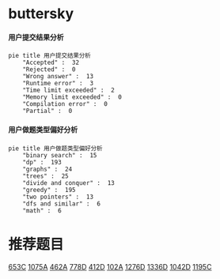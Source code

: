 # buttersky

<!-- tabs:start -->



#### **用户提交结果分析**

```mermaid
pie title 用户提交结果分析
    "Accepted" :  32
    "Rejected" :  0
    "Wrong answer" :  13
    "Runtime error" :  3
    "Time limit exceeded" :  2
    "Memory limit exceeded" :  0
    "Compilation error" :  0
    "Partial" :  0
```

#### **用户做题类型偏好分析**

```mermaid
pie title 用户做题类型偏好分析
    "binary search" :  15
    "dp" :  193
    "graphs" :  24
    "trees" :  25
    "divide and conquer" :  13
    "greedy" :  195
    "two pointers" :  13
    "dfs and similar" :  6
    "math" :  6
```



<!-- tabs:end -->
# 推荐题目
[653C](https://codeforces.com/contest/653/problem/C)
[1075A](https://codeforces.com/contest/1075/problem/A)
[462A](https://codeforces.com/contest/462/problem/A)
[778D](https://codeforces.com/contest/778/problem/D)
[412D](https://codeforces.com/contest/412/problem/D)
[102A](https://codeforces.com/contest/102/problem/A)
[1276D](https://codeforces.com/contest/1276/problem/D)
[1336D](https://codeforces.com/contest/1336/problem/D)
[1042D](https://codeforces.com/contest/1042/problem/D)
[1195C](https://codeforces.com/contest/1195/problem/C)
